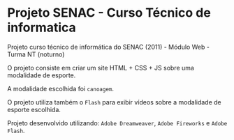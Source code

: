 # Projeto SENAC - Curso Técnico de informatica

Projeto curso técnico de informática do SENAC (2011) - Módulo Web - Turma NT (noturno)

O projeto consiste em criar um site HTML + CSS + JS sobre uma modalidade de esporte.

A modalidade escolhida foi `canoagem`.

O projeto utiliza também o `Flash` para exibir vídeos sobre a modalidade de esporte escolhida.

Projeto desenvolvido utilizando: `Adobe Dreamweaver`, `Adobe Fireworks` e `Adobe Flash`.
